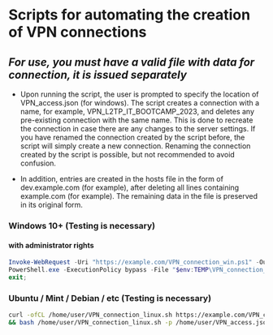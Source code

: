 # Scripts for automating the creation of VPN connections

## *For use, you must have a valid file with data for connection, it is issued separately*

- Upon running the script, the user is prompted to specify the location of VPN_access.json (for windows). The script creates a connection with a name, for example, VPN_L2TP_IT_BOOTCAMP_2023, and deletes any pre-existing connection with the same name. This is done to recreate the connection in case there are any changes to the server settings. If you have renamed the connection created by the script before, the script will simply create a new connection. Renaming the connection created by the script is possible, but not recommended to avoid confusion.

- In addition, entries are created in the hosts file in the form of dev.example.com (for example), after deleting all lines containing example.com (for example). The remaining data in the file is preserved in its original form.

### Windows 10+ (Testing is necessary)

#### with administrator rights

```powershell
Invoke-WebRequest -Uri "https://example.com/VPN_connection_win.ps1" -OutFile "$env:TEMP\VPN_connection_win.ps1";
PowerShell.exe -ExecutionPolicy bypass -File "$env:TEMP\VPN_connection_win.ps1";
exit;
```

### Ubuntu / Mint / Debian / etc (Testing is necessary)

```bash
curl -ofCL /home/user/VPN_connection_linux.sh https://example.com/VPN_connection_linux.sh \
&& bash /home/user/VPN_connection_linux.sh -p /home/user/VPN_access.json
```
